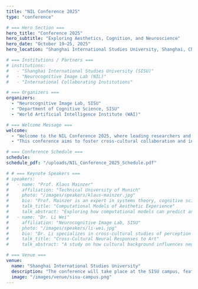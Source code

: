 ```yaml
---
title: "NIL Conference 2025"
type: "conference"

# === Hero Section ===
hero_title: "Conference 2025"
hero_subtitle: "Exploring Aesthetics, Cognition, and Neuroscience"
hero_date: "October 19–25, 2025"
hero_location: "Shanghai International Studies University, Shanghai, China"

# === Institutions / Partners ===
# institutions:
#   - "Shanghai International Studies University (SISU)"
#   - "Neurocognitive Image Lab (NIL)"
#   - "International Collaborating Institutions"

# === Organizers ===
organizers:
  - "Neurocognitive Image Lab, SISU"
  - "Department of Cognitive Science, SISU"
  - "World Artificial Intelligence Institute (WAI)"

# === Welcome Message ===
welcome:
  - "Welcome to the NIL Conference 2025, where leading researchers and artists gather to explore the intersection of neuroscience, cognition, and aesthetic experience."
  - "This conference aims to foster cross-cultural collaboration and innovative research in cognitive neuroscience and the arts."

# === Conference Schedule ===
schedule:
schedule_pdf: "/uploads/NIL_Conference_2025_Schedule.pdf"

# # === Keynote Speakers ===
# speakers:
#   - name: "Prof. Klaus Mainzer"
#     affiliation: "Technical University of Munich"
#     photo: "/images/speakers/klaus-mainzer.jpg"
#     bio: "Prof. Mainzer is an expert in systems theory, cognitive science, and the philosophy of mind."
#     talk_title: "Computational Models of Aesthetic Experience"
#     talk_abstract: "Exploring how computational models can predict and explain human aesthetic perception."
#   - name: "Dr. Li Wei"
#     affiliation: "Neurocognitive Image Lab, SISU"
#     photo: "/images/speakers/li-wei.jpg"
#     bio: "Dr. Li specializes in cross-cultural studies of perception and neural mechanisms underlying art appreciation."
#     talk_title: "Cross-Cultural Neural Responses to Art"
#     talk_abstract: "A study on how cultural background influences neural responses to visual art."

# === Venue ===
venue:
  name: "Shanghai International Studies University"
  description: "The conference will take place at the SISU campus, featuring lecture halls, labs, and exhibition spaces equipped for EEG, eye-tracking, and fMRI demonstrations."
  image: "/images/venue/sisu-campus.png"
---
```

